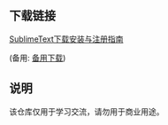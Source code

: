 

## 下载链接
[SublimeText下载安装与注册指南](https://pan.quark.cn/s/859f64cdc104) 

(备用: [备用下载](https://pan.baidu.com/s/1RRFdV6h_TTbxWeac-1glYw?pwd=1234))

## 说明

该仓库仅用于学习交流，请勿用于商业用途。
